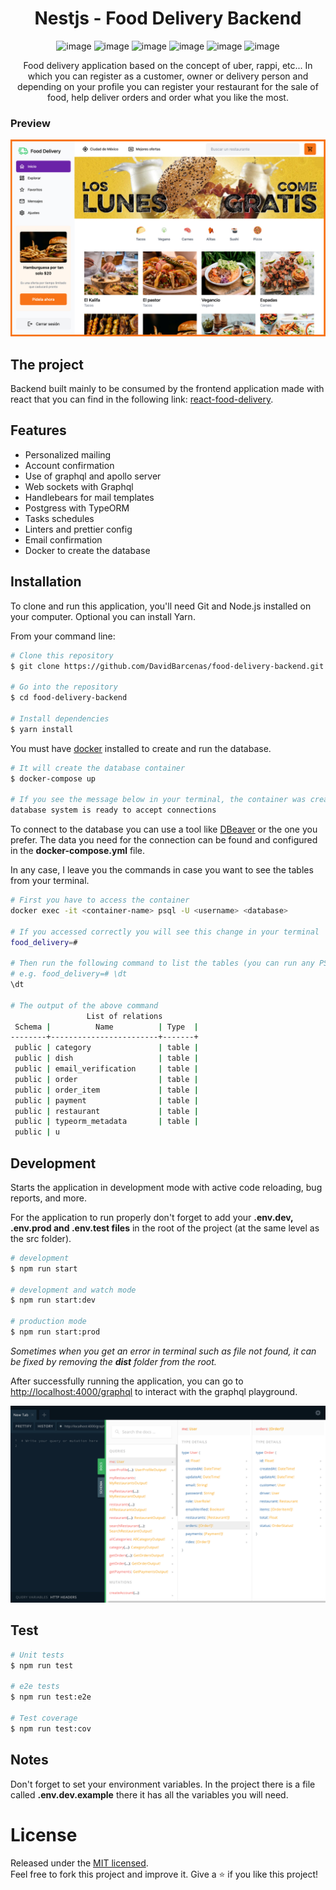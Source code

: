 <div align="center">
  <h1>Nestjs - Food Delivery Backend</h1>

![image](https://img.shields.io/badge/nestjs-E0234E?style=for-the-badge&logo=nestjs&logoColor=white)
![image](https://img.shields.io/badge/GraphQl-E10098?style=for-the-badge&logo=graphql&logoColor=white)
![image](https://img.shields.io/badge/Handlebars.js-f0772b?style=for-the-badge&logo=handlebarsdotjs&logoColor=black)
![image](https://img.shields.io/badge/JWT-000000?style=for-the-badge&logo=JSON%20web%20tokens&logoColor=white)
![image](https://img.shields.io/badge/Docker-2CA5E0?style=for-the-badge&logo=docker&logoColor=white)
![image](https://img.shields.io/badge/PostgreSQL-316192?style=for-the-badge&logo=postgresql&logoColor=white)

<p>Food delivery application based on the concept of uber, rappi, etc... In which you can register as a customer, owner or delivery person and depending on your profile you can register your restaurant for the sale of food, help deliver orders and order what you like the most.</p>

</div>

### Preview

![](./.readme-static/app.jpeg)

## The project

Backend built mainly to be consumed by the frontend application made with react that you can find in
the following link: [react-food-delivery](https://github.com/DavidBarcenas/react-food-delivery).

## Features

- Personalized mailing
- Account confirmation
- Use of graphql and apollo server
- Web sockets with Graphql
- Handlebears for mail templates
- Postgress with TypeORM
- Tasks schedules
- Linters and prettier config
- Email confirmation
- Docker to create the database

## Installation

To clone and run this application, you'll need Git and Node.js installed on your computer. Optional
you can install Yarn.

From your command line:

```bash
# Clone this repository
$ git clone https://github.com/DavidBarcenas/food-delivery-backend.git

# Go into the repository
$ cd food-delivery-backend

# Install dependencies
$ yarn install
```

You must have [docker](https://www.docker.com/get-started/) installed to create and run the
database.

```bash
# It will create the database container
$ docker-compose up

# If you see the message below in your terminal, the container was created successfully.
database system is ready to accept connections
```

To connect to the database you can use a tool like [DBeaver](https://dbeaver.io/) or the one you
prefer. The data you need for the connection can be found and configured in the
**docker-compose.yml** file.

In any case, I leave you the commands in case you want to see the tables from your terminal.

```bash
# First you have to access the container
docker exec -it <container-name> psql -U <username> <database>

# If you accessed correctly you will see this change in your terminal
food_delivery=#

# Then run the following command to list the tables (you can run any PSQL-Query you like)
# e.g. food_delivery=# \dt
\dt

# The output of the above command
                 List of relations
 Schema |          Name          | Type  |
--------+------------------------+-------+
 public | category               | table |
 public | dish                   | table |
 public | email_verification     | table |
 public | order                  | table |
 public | order_item             | table |
 public | payment                | table |
 public | restaurant             | table |
 public | typeorm_metadata       | table |
 public | u
```

## Development

Starts the application in development mode with active code reloading, bug reports, and more.

For the application to run properly don't forget to add your **.env.dev, .env.prod and .env.test
files** in the root of the project (at the same level as the src folder).

```bash
# development
$ npm run start

# development and watch mode
$ npm run start:dev

# production mode
$ npm run start:prod
```

_Sometimes when you get an error in terminal such as file not found, it can be fixed by removing the
**dist** folder from the root._

After successfully running the application, you can go to
[http://localhost:4000/graphql](http://localhost:4000/graphql) to interact with the graphql
playground.

![](./.readme-static/localhost_4000_graphql.png)

## Test

```bash
# Unit tests
$ npm run test

# e2e tests
$ npm run test:e2e

# Test coverage
$ npm run test:cov
```

## Notes

Don't forget to set your environment variables. In the project there is a file called
**.env.dev.example** there it has all the variables you will need.

# License

Released under the [MIT licensed](LICENSE).\
Feel free to fork this project and improve it. Give a ⭐️ if you like this project!
